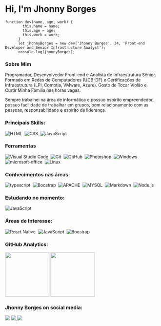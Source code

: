 # Hi, I'm Jhonny Borges

```
function dev(name, age, work) {
        this.name = name;
        this.age = age;
        this.work = work;
      }
      let jhonnyBorges = new dev('Jhonny Borges', 34, 'Front-end Developer and Senior Infrastructure Analyst');
      console.log(jhonnyBorges);
```

### Sobre Mim
<p>
    Programador, Desenvolvedor Front-end e Analista de Infraestrutura Sênior. Formado em Redes de Computadores (UCB-DF) e Certificações de Infraestrutura (LPI, Comptia, VMware, Azure). Gosto de Tocar Violão e Curtir Minha Família nas horas vagas.
<p>
    Sempre trabalhei na área de informática e possuo espírito empreendedor, possuo facilidade de trabalhar em grupos, bom relacionamento com as pessoas, responsabilidade e espírito de liderança. 

### Principais Skills:

![HTML](https://img.shields.io/badge/-HTML-05122A?style=for-the-badge&logo=html5)&nbsp;
![CSS](https://img.shields.io/badge/-CSS-05122A?style=for-the-badge&logo=CSS3&logoColor=1572B6)&nbsp;
![JavaScript](https://img.shields.io/badge/-JavaScript-05122A?style=for-the-badge&logo=javascript)&nbsp;

### Ferramentas

![Visual Studio Code](https://img.shields.io/badge/-Visual%20Studio%20Code-05122A?style=for-the-badge&logo=visual-studio-code&logoColor=007ACC)&nbsp;
![Git](https://img.shields.io/badge/-Git-05122A?style=for-the-badge&logo=git)&nbsp;
![GitHub](https://img.shields.io/badge/-GitHub-05122A?style=for-the-badge&logo=github)&nbsp;
![Photoshop](https://img.shields.io/badge/-Photoshop-05122A?style=for-the-badge&logo=adobe-photoshop)&nbsp;
![Windows](https://img.shields.io/badge/-Windows-05122A?style=for-the-badge&logo=windows)&nbsp;
![microsoft-office](https://img.shields.io/badge/-microsoft_azure-05122A?style=for-the-badge&logo=microsoft-azure)&nbsp;
![Linux](https://img.shields.io/badge/-linux-05122a?style=for-the-badge&logo=linux)&nbsp;

### Conhecimentos nas áreas:

![typescript](https://img.shields.io/badge/-typescript-05122A?style=for-the-badge&logo=typescript)&nbsp;
![Boostrap](https://img.shields.io/badge/-boostrap-05122A?style=for-the-badge&logo=bootstrap)&nbsp;
![APACHE](https://img.shields.io/badge/-APACHE-05122A?style=for-the-badge&logo=apache)&nbsp;
![MYSQL](https://img.shields.io/badge/-MYSQL-05122A?style=for-the-badge&logo=MYSQL)&nbsp;
![Markdown](https://img.shields.io/badge/-Markdown-05122A?style=for-the-badge&logo=markdown)&nbsp;
![Node.js](https://img.shields.io/badge/-Node.js-05122A?style=for-the-badge&logo=node.js)&nbsp;

### Estudando no momento:

![JavaScript](https://img.shields.io/badge/-JavaScript-05122A?style=for-the-badge&logo=javascript)&nbsp;

### Áreas de Interesse:

![React Native](https://img.shields.io/badge/-React_native-05122A?style=for-the-badge&logo=react)&nbsp;
![JavaScript](https://img.shields.io/badge/-JavaScript-05122A?style=for-the-badge&logo=javascript)&nbsp;
![Boostrap](https://img.shields.io/badge/-boostrap-05122A?style=for-the-badge&logo=bootstrap)&nbsp;

### GitHub Analytics:

<p align="left">
  <img height="145em" src="https://github-readme-stats-eight-theta.vercel.app/api?username=jhonnyborges&show_icons=true&theme=dracula"/>
  <img height="145em" src="https://github-readme-stats-eight-theta.vercel.app/api/top-langs/?username=jhonnyborges&layout=compact&langs_count=8&theme=dracula"/>
</p>

### Jhonny Borges on social media:

<a href="https://www.linkedin.com/in/jhonny-andreyv-borges-mendoza/"><img src="https://img.shields.io/badge/jhonnyborges-0077B5?style=for-the-badge&logo=linkedin&logoColor=white"/></a>
<a href="mailto:jhonny.andreyv@gmail.com"><img src="https://img.shields.io/badge/-jhonny.andreyv@gmail.com-0078D4?style=for-the-badge&logo=gmail&logoColor=white"/>
    </a>
<a href="https://instagram.com/jhonnyborgesof"><img src="https://img.shields.io/badge/-@jhonnyborgesof-E4405F?style=for-the-badge&logo=Instagram&logoColor=white"/></a>
